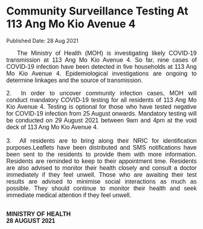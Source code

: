 <html>
    <meta http-equiv="Content-Type" content="text/html; charset=utf-8"/>
    <meta charset="utf-8"/>
    <title>Community Surveillance Testing At 113 Ang Mo Kio Avenue 4 </title>
    <body><h1>Community Surveillance Testing At 113 Ang Mo Kio Avenue 4 </h1>
    <p>Published Date: 28 Aug 2021</p> <p class="Default" style="font-size: medium; text-align: justify;"><span style="font-family: Arial;">&nbsp; &nbsp;The Ministry of Health (MOH)&nbsp;is investigating likely COVID-19 transmission at 113 Ang Mo Kio Avenue 4. So far,&nbsp;nine cases of COVID-19 infection have been detected in five households at 113 Ang Mo Kio Avenue 4.&nbsp;Epidemiological investigations are ongoing to determine linkages and the source of transmission.</span></p><p style="text-align: justify;"><span style="font-size: 16px; font-family: Arial;">2. &nbsp;In&nbsp;order to uncover community infection cases, MOH will conduct&nbsp;mandatory&nbsp;COVID-19&nbsp;testing for all residents of 113 Ang Mo Kio Avenue 4. Testing is optional for those who have tested negative for COVID-19 infection from 25 August onwards. Mandatory testing will be conducted on 29 August 2021 between 9am and 4pm at the void deck of 113 Ang Mo Kio Avenue 4.&nbsp;<br><br>3. &nbsp;All residents are to bring along their NRIC for identification purposes.Leaflets have been distributed and SMS notifications have been sent to the residents to provide them with more information. Residents are reminded to keep to their appointment time. Residents are also advised to monitor their health closely and consult a doctor immediately if they feel unwell. Those who are awaiting their test results are advised to minimise social interactions as much as possible. They should continue to monitor their health and seek immediate medical attention if they feel unwell.<br><br></span></p><p><strong><span style="font-size: 16px; font-family: Arial;">MINISTRY OF HEALTH&nbsp;<br></span></strong><strong><span style="font-size: 16px; font-family: Arial;">28 AUGUST 2021</span></strong></p></body>
</html>